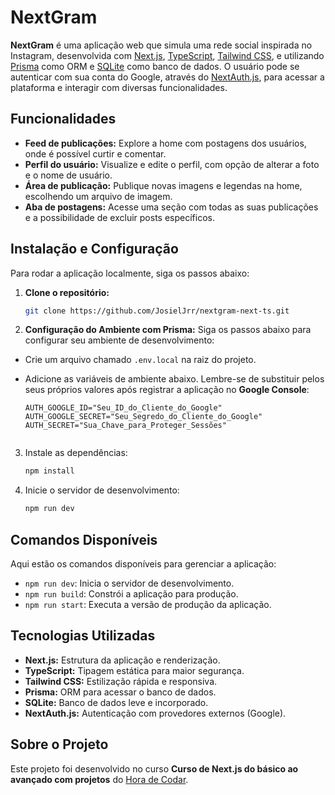 # NextGram
**NextGram** é uma aplicação web que simula uma rede social inspirada no Instagram, desenvolvida com [Next.js](https://nextjs.org/docs), [TypeScript](https://www.typescriptlang.org/docs/), [Tailwind CSS](https://tailwindcss.com/docs), e utilizando [Prisma](https://www.prisma.io/docs) como ORM e [SQLite](https://sqlite.org/docs.html) como banco de dados. O usuário pode se autenticar com sua conta do Google, através do [NextAuth.js](https://next-auth.js.org/getting-started/introduction), para acessar a plataforma e interagir com diversas funcionalidades.


## Funcionalidades 
- **Feed de publicações:** Explore a home com postagens dos usuários, onde é possível curtir e comentar.
- **Perfil do usuário:** Visualize e edite o perfil, com opção de alterar a foto e o nome de usuário.
- **Área de publicação:** Publique novas imagens e legendas na home, escolhendo um arquivo de imagem.
- **Aba de postagens:** Acesse uma seção com todas as suas publicações e a possibilidade de excluir posts específicos.

## Instalação e Configuração
Para rodar a aplicação localmente, siga os passos abaixo:
1. **Clone o repositório:**
    ```bash
    git clone https://github.com/JosielJrr/nextgram-next-ts.git
    ```
2. **Configuração do Ambiente com Prisma:** Siga os passos abaixo para configurar seu ambiente de desenvolvimento:
- Crie um arquivo chamado `.env.local` na raiz do projeto.
- Adicione as variáveis de ambiente abaixo. Lembre-se de substituir pelos seus próprios valores após registrar a aplicação no **Google Console**:

   ```plaintext
   AUTH_GOOGLE_ID="Seu_ID_do_Cliente_do_Google"  
   AUTH_GOOGLE_SECRET="Seu_Segredo_do_Cliente_do_Google"  
   AUTH_SECRET="Sua_Chave_para_Proteger_Sessões"  
 

3. Instale as dependências:
    ```bash
    npm install
    ```
4. Inicie o servidor de desenvolvimento:
    ```bash
    npm run dev
    ```

## Comandos Disponíveis
Aqui estão os comandos disponíveis para gerenciar a aplicação:
- `npm run dev`: Inicia o servidor de desenvolvimento.
- `npm run build`: Constrói a aplicação para produção.
- `npm run start`: Executa a versão de produção da aplicação.

## Tecnologias Utilizadas
- **Next.js:** Estrutura da aplicação e renderização.
- **TypeScript:** Tipagem estática para maior segurança.
- **Tailwind CSS:** Estilização rápida e responsiva.
- **Prisma:** ORM para acessar o banco de dados.
- **SQLite:** Banco de dados leve e incorporado.
- **NextAuth.js:** Autenticação com provedores externos (Google).

## Sobre o Projeto
Este projeto foi desenvolvido no curso **Curso de Next.js do básico ao avançado com projetos** do [Hora de Codar](https://app.horadecodar.com.br/).

